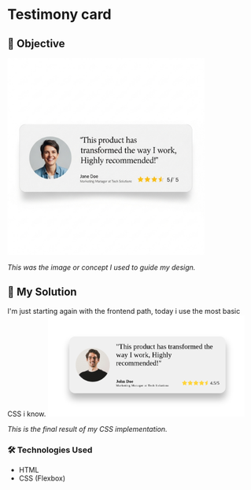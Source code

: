 # Testimony card

## 🎯 Objective

<img src="../Assets/Images/Testimony-Card/ia.png" width="400px">

*This was the image or concept I used to guide my design.*

## 🚀 My Solution

I'm just starting again with the frontend path, today i use the most basic CSS i know.
<img src="../Assets/Images/Testimony-Card/mine.png" width="400px">

*This is the final result of my CSS implementation.*

### 🛠️ Technologies Used

* HTML
* CSS (Flexbox)